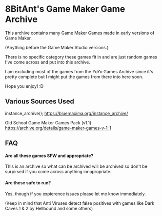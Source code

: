 
# 8BitAnt's Game Maker Game Archive

This archive contains many Game Maker Games made in early versions of Game Maker.

(Anything before the Game Maker Studio versions.)

There is no specific category these games fit in and are just random games I've come across and put into this archive.

I am excluding most of the games from the YoYo Games Archive since it's pretty complete but I might put the games from there into here soon.

Hope you enjoy! :D

## Various Sources Used

instance_archive(); 
https://bluemaxima.org/instance_archive/

Old School Game Maker Games Pack (v1.1)
https://archive.org/details/game-maker-games-v-1-1


## FAQ

#### Are all these games SFW and appropriate?

This is an archive so what can be archived will be archived so don't be surpirsed if you come across anything innapropriate.

#### Are these safe to run?

Yes, though if you expierence issues please let me know immediately.

(Keep in mind that Anti Viruses detect false positives with games like Dark Caves 1 & 2 by Hellbound and some others)

